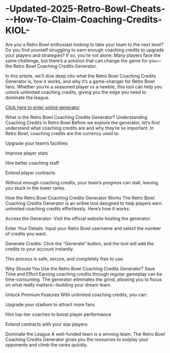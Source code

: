 # -Updated-2025-Retro-Bowl-Cheats---How-To-Claim-Coaching-Credits-KIOL-
Are you a Retro Bowl enthusiast looking to take your team to the next level? Do you find yourself struggling to earn enough coaching credits to upgrade your players and strategies? If so, you’re not alone. Many players face the same challenge, but there’s a solution that can change the game for you—the Retro Bowl Coaching Credits Generator.

In this article, we’ll dive deep into what the Retro Bowl Coaching Credits Generator is, how it works, and why it’s a game-changer for Retro Bowl fans. Whether you’re a seasoned player or a newbie, this tool can help you unlock unlimited coaching credits, giving you the edge you need to dominate the league.

<a href="https://tinyurl.com/3s8axdtc">Click here to enter online generator</a>

What is the Retro Bowl Coaching Credits Generator?
Understanding Coaching Credits in Retro Bowl
Before we explore the generator, let’s first understand what coaching credits are and why they’re so important. In Retro Bowl, coaching credits are the currency used to:

Upgrade your team’s facilities

Improve player stats

Hire better coaching staff

Extend player contracts

Without enough coaching credits, your team’s progress can stall, leaving you stuck in the lower ranks.

How the Retro Bowl Coaching Credits Generator Works
The Retro Bowl Coaching Credits Generator is an online tool designed to help players earn unlimited coaching credits effortlessly. Here’s how it works:

Access the Generator: Visit the official website hosting the generator.

Enter Your Details: Input your Retro Bowl username and select the number of credits you want.

Generate Credits: Click the “Generate” button, and the tool will add the credits to your account instantly.

This process is safe, secure, and completely free to use.

Why Should You Use the Retro Bowl Coaching Credits Generator?
Save Time and Effort
Earning coaching credits through regular gameplay can be time-consuming. The generator eliminates the grind, allowing you to focus on what really matters—building your dream team.

Unlock Premium Features
With unlimited coaching credits, you can:

Upgrade your stadium to attract more fans

Hire top-tier coaches to boost player performance

Extend contracts with your star players

Dominate the League
A well-funded team is a winning team. The Retro Bowl Coaching Credits Generator gives you the resources to outplay your opponents and climb the ranks quickly.
